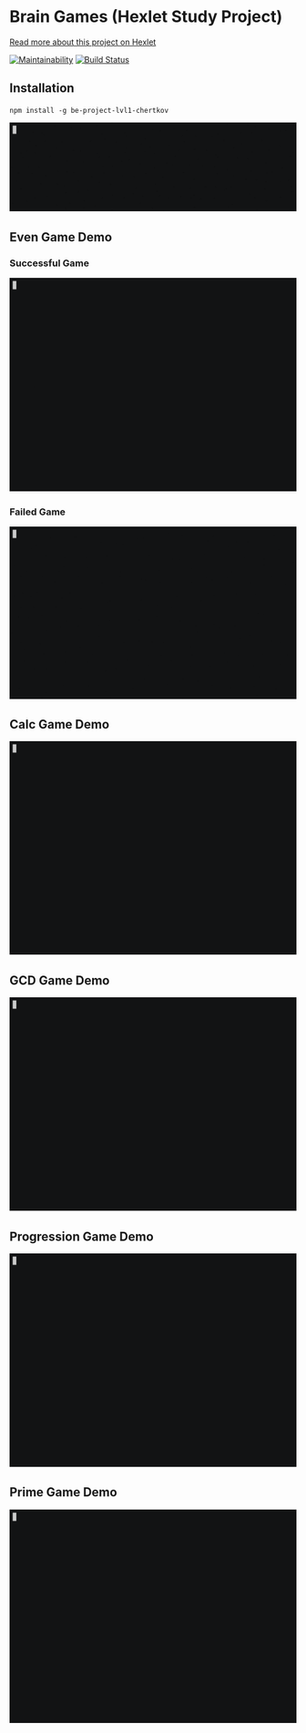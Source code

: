 # Brain Games (Hexlet Study Project)
[Read more about this project on Hexlet](https://ru.hexlet.io/professions/backend/projects/44)

[![Maintainability](https://api.codeclimate.com/v1/badges/fee77e74c637d6fb50f9/maintainability)](https://codeclimate.com/github/kirill-chertkov/backend-project-lvl1/maintainability)
[![Build Status](https://travis-ci.org/kirill-chertkov/backend-project-lvl1.svg?branch=master)](https://travis-ci.org/kirill-chertkov/backend-project-lvl1)

## Installation
```
npm install -g be-project-lvl1-chertkov
```
[![Installation](gif/install.gif)](https://asciinema.org/a/evwhz2xu8y5EONufn8GIkssZJ)
## Even Game Demo
### Successful Game
[![Successful game](gif/success.gif)](https://asciinema.org/a/eRHWS9fIMLaJ7OIKHKKk7BHGw)
### Failed Game
[![Failed game](gif/fail.gif)](https://asciinema.org/a/NPkh5hhgYdbXohQJXYTifGJsH)
## Calc Game Demo
[![Successful game](gif/calc_success.gif)](https://asciinema.org/a/ygiNqkCbaGPZOBkCOVyHfiTN8)
## GCD Game Demo
[![Successful game](gif/gcd_success.gif)](https://asciinema.org/a/X04Ax7tMTJ5YcjGYAnxIGm1iK)
## Progression Game Demo
[![Successful game](gif/progression_success.gif)](https://asciinema.org/a/jyXIxlzvmzvDDmpNhg0ek3AVT)
## Prime Game Demo
[![Successful game](gif/prime_success.gif)](https://asciinema.org/a/l28ECLNxEOSQlK9iRHPV81u57)
